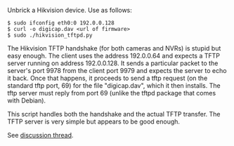 Unbrick a Hikvision device. Use as follows:

    $ sudo ifconfig eth0:0 192.0.0.128
    $ curl -o digicap.dav <url of firmware>
    $ sudo ./hikvision_tftpd.py

The Hikvision TFTP handshake (for both cameras and NVRs) is stupid but easy
enough. The client uses the address 192.0.0.64 and expects a TFTP server
running on address 192.0.0.128. It sends a particular packet to the server's
port 9978 from the client port 9979 and expects the server to echo it back.
Once that happens, it proceeds to send a tftp request (on the standard tftp
port, 69) for the file "digicap.dav", which it then installs. The tftp server
must reply from port 69 (unlike the tftpd package that comes with Debian).

This script handles both the handshake and the actual TFTP transfer.
The TFTP server is very simple but appears to be good enough.

See [discussion thread](https://www.ipcamtalk.com/showthread.php/3647-Hikvision-DS-2032-I-Console-Recovery).
